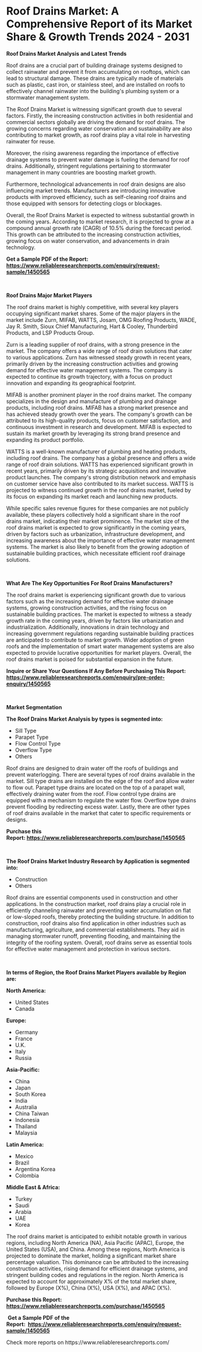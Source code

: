 <p><h1>Roof Drains Market: A Comprehensive Report of its Market Share & Growth Trends 2024 - 2031</h1></p><p><strong>Roof Drains Market Analysis and Latest Trends</strong></p>
<p><p>Roof drains are a crucial part of building drainage systems designed to collect rainwater and prevent it from accumulating on rooftops, which can lead to structural damage. These drains are typically made of materials such as plastic, cast iron, or stainless steel, and are installed on roofs to effectively channel rainwater into the building's plumbing system or a stormwater management system.</p><p>The Roof Drains Market is witnessing significant growth due to several factors. Firstly, the increasing construction activities in both residential and commercial sectors globally are driving the demand for roof drains. The growing concerns regarding water conservation and sustainability are also contributing to market growth, as roof drains play a vital role in harvesting rainwater for reuse.</p><p>Moreover, the rising awareness regarding the importance of effective drainage systems to prevent water damage is fueling the demand for roof drains. Additionally, stringent regulations pertaining to stormwater management in many countries are boosting market growth.</p><p>Furthermore, technological advancements in roof drain designs are also influencing market trends. Manufacturers are introducing innovative products with improved efficiency, such as self-cleaning roof drains and those equipped with sensors for detecting clogs or blockages.</p><p>Overall, the Roof Drains Market is expected to witness substantial growth in the coming years. According to market research, it is projected to grow at a compound annual growth rate (CAGR) of 10.5% during the forecast period. This growth can be attributed to the increasing construction activities, growing focus on water conservation, and advancements in drain technology.</p></p>
<p><strong>Get a Sample PDF of the Report:&nbsp; <a href="https://www.reliableresearchreports.com/enquiry/request-sample/1450565">https://www.reliableresearchreports.com/enquiry/request-sample/1450565</a></strong></p>
<p>&nbsp;</p>
<p><strong>Roof Drains Major Market Players</strong></p>
<p><p>The roof drains market is highly competitive, with several key players occupying significant market shares. Some of the major players in the market include Zurn, MIFAB, WATTS, Josam, OMG Roofing Products, WADE, Jay R. Smith, Sioux Chief Manufacturing, Hart & Cooley, Thunderbird Products, and LSP Products Group.</p><p>Zurn is a leading supplier of roof drains, with a strong presence in the market. The company offers a wide range of roof drain solutions that cater to various applications. Zurn has witnessed steady growth in recent years, primarily driven by the increasing construction activities and growing demand for effective water management systems. The company is expected to continue its growth trajectory, with a focus on product innovation and expanding its geographical footprint.</p><p>MIFAB is another prominent player in the roof drains market. The company specializes in the design and manufacture of plumbing and drainage products, including roof drains. MIFAB has a strong market presence and has achieved steady growth over the years. The company's growth can be attributed to its high-quality products, focus on customer satisfaction, and continuous investment in research and development. MIFAB is expected to sustain its market growth by leveraging its strong brand presence and expanding its product portfolio.</p><p>WATTS is a well-known manufacturer of plumbing and heating products, including roof drains. The company has a global presence and offers a wide range of roof drain solutions. WATTS has experienced significant growth in recent years, primarily driven by its strategic acquisitions and innovative product launches. The company's strong distribution network and emphasis on customer service have also contributed to its market success. WATTS is projected to witness continued growth in the roof drains market, fueled by its focus on expanding its market reach and launching new products.</p><p>While specific sales revenue figures for these companies are not publicly available, these players collectively hold a significant share in the roof drains market, indicating their market prominence. The market size of the roof drains market is expected to grow significantly in the coming years, driven by factors such as urbanization, infrastructure development, and increasing awareness about the importance of effective water management systems. The market is also likely to benefit from the growing adoption of sustainable building practices, which necessitate efficient roof drainage solutions.</p></p>
<p>&nbsp;</p>
<p><strong>What Are The Key Opportunities For Roof Drains Manufacturers?</strong></p>
<p><p>The roof drains market is experiencing significant growth due to various factors such as the increasing demand for effective water drainage systems, growing construction activities, and the rising focus on sustainable building practices. The market is expected to witness a steady growth rate in the coming years, driven by factors like urbanization and industrialization. Additionally, innovations in drain technology and increasing government regulations regarding sustainable building practices are anticipated to contribute to market growth. Wider adoption of green roofs and the implementation of smart water management systems are also expected to provide lucrative opportunities for market players. Overall, the roof drains market is poised for substantial expansion in the future.</p></p>
<p><strong>Inquire or Share Your Questions If Any Before Purchasing This Report: <a href="https://www.reliableresearchreports.com/enquiry/pre-order-enquiry/1450565">https://www.reliableresearchreports.com/enquiry/pre-order-enquiry/1450565</a></strong></p>
<p>&nbsp;</p>
<p><strong>Market Segmentation</strong></p>
<p><strong>The Roof Drains Market Analysis by types is segmented into:</strong></p>
<p><ul><li>Sill Type</li><li>Parapet Type</li><li>Flow Control Type</li><li>Overflow Type</li><li>Others</li></ul></p>
<p><p>Roof drains are designed to drain water off the roofs of buildings and prevent waterlogging. There are several types of roof drains available in the market. Sill type drains are installed on the edge of the roof and allow water to flow out. Parapet type drains are located on the top of a parapet wall, effectively draining water from the roof. Flow control type drains are equipped with a mechanism to regulate the water flow. Overflow type drains prevent flooding by redirecting excess water. Lastly, there are other types of roof drains available in the market that cater to specific requirements or designs.</p></p>
<p><strong>Purchase this Report:&nbsp;<a href="https://www.reliableresearchreports.com/purchase/1450565">https://www.reliableresearchreports.com/purchase/1450565</a></strong></p>
<p>&nbsp;</p>
<p><strong>The Roof Drains Market Industry Research by Application is segmented into:</strong></p>
<p><ul><li>Construction</li><li>Others</li></ul></p>
<p><p>Roof drains are essential components used in construction and other applications. In the construction market, roof drains play a crucial role in efficiently channeling rainwater and preventing water accumulation on flat or low-sloped roofs, thereby protecting the building structure. In addition to construction, roof drains also find application in other industries such as manufacturing, agriculture, and commercial establishments. They aid in managing stormwater runoff, preventing flooding, and maintaining the integrity of the roofing system. Overall, roof drains serve as essential tools for effective water management and protection in various sectors.</p></p>
<p>&nbsp;</p>
<p><strong>In terms of Region, the Roof Drains Market Players available by Region are:</strong></p>
<p>
    <p> <strong> North America: </strong>
        <ul>
            <li>United States</li>
            <li>Canada</li>
        </ul>
        </p> 
    <p> <strong> Europe: </strong>
        <ul>
            <li>Germany</li>
            <li>France</li>
            <li>U.K.</li>
            <li>Italy</li>
            <li>Russia</li>
        </ul>
        </p> 
    <p> <strong> Asia-Pacific: </strong>
        <ul>
            <li>China</li>
            <li>Japan</li>
            <li>South Korea</li>
            <li>India</li>
            <li>Australia</li>
            <li>China Taiwan</li>
            <li>Indonesia</li>
            <li>Thailand</li>
            <li>Malaysia</li>
        </ul>
        </p> 
    <p> <strong> Latin America: </strong>
        <ul>
            <li>Mexico</li>
            <li>Brazil</li>
            <li>Argentina Korea</li>
            <li>Colombia</li>
        </ul>
        </p> 
    <p> <strong> Middle East & Africa: </strong>
        <ul>
            <li>Turkey</li>
            <li>Saudi</li>
            <li>Arabia</li>
            <li>UAE</li>
            <li>Korea</li>
        </ul>
    </p>
    </p>
<p><p>The roof drains market is anticipated to exhibit notable growth in various regions, including North America (NA), Asia Pacific (APAC), Europe, the United States (USA), and China. Among these regions, North America is projected to dominate the market, holding a significant market share percentage valuation. This dominance can be attributed to the increasing construction activities, rising demand for efficient drainage systems, and stringent building codes and regulations in the region. North America is expected to account for approximately X% of the total market share, followed by Europe (X%), China (X%), USA (X%), and APAC (X%).</p></p>
<p><strong>Purchase this Report: <a href="https://www.reliableresearchreports.com/purchase/1450565">https://www.reliableresearchreports.com/purchase/1450565</a></strong></p>
<p>&nbsp;<strong>Get a Sample PDF of the Report:&nbsp;&nbsp;<a href="https://www.reliableresearchreports.com/enquiry/request-sample/1450565">https://www.reliableresearchreports.com/enquiry/request-sample/1450565</a></strong></p>
<p><strong></strong></p>
<p>Check more reports on https://www.reliableresearchreports.com/</p>